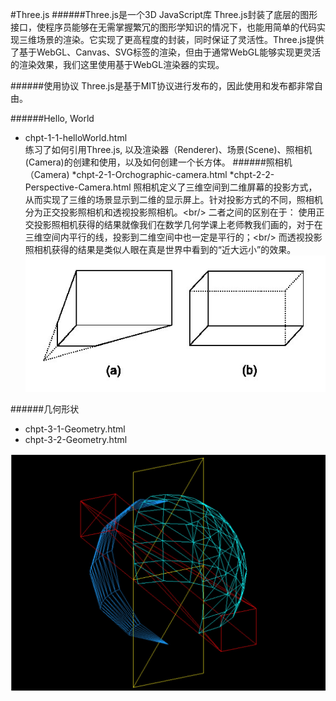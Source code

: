 #Three.js
######Three.js是一个3D JavaScript库
Three.js封装了底层的图形接口，使程序员能够在无需掌握繁冗的图形学知识的情况下，也能用简单的代码实现三维场景的渲染。它实现了更高程度的封装，同时保证了灵活性。Three.js提供了基于WebGL、Canvas、SVG标签的渲染，但由于通常WebGL能够实现更灵活的渲染效果，我们这里使用基于WebGL渲染器的实现。

######使用协议
Three.js是基于MIT协议进行发布的，因此使用和发布都非常自由。

######Hello, World
* chpt-1-1-helloWorld.html  
练习了如何引用Three.js, 以及渲染器（Renderer)、场景(Scene)、照相机(Camera)的创建和使用，以及如何创建一个长方体。
######照相机（Camera)
*chpt-2-1-Orchographic-camera.html
*chpt-2-2-Perspective-Camera.html
照相机定义了三维空间到二维屏幕的投影方式，从而实现了三维的场景显示到二维的显示屏上。针对投影方式的不同，照相机分为正交投影照相机和透视投影照相机。\<br/\>
二者之间的区别在于：
使用正交投影照相机获得的结果就像我们在数学几何学课上老师教我们画的，对于在三维空间内平行的线，投影到二维空间中也一定是平行的；\<br/\>
而透视投影照相机获得的结果是类似人眼在真是世界中看到的“近大远小”的效果。
![image](https://github.com/ChengYiFan/three.js/raw/master/img/camera.jpg)

######几何形状
* chpt-3-1-Geometry.html
* chpt-3-2-Geometry.html

![image](https://github.com/ChengYiFan/three.js/raw/master/img/geometry.png)